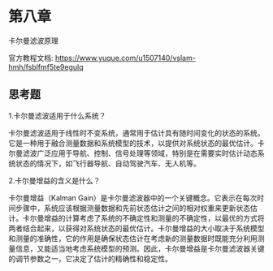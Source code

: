 # 第八章

卡尔曼滤波原理

官方教程文档: https://www.yuque.com/u1507140/vslam-hmh/fsblfmf5te9egulq


## 思考题

1.卡尔曼滤波适用于什么系统？

卡尔曼滤波适用于线性时不变系统，通常用于估计具有随时间变化的状态的系统。它是一种用于融合测量数据和系统模型的技术，以提供对系统状态的最优估计。卡尔曼滤波广泛应用于导航、控制、信号处理等领域，特别是在需要实时估计动态系统状态的情况下，如飞行器导航、自动驾驶汽车、无人机等。


2.卡尔曼增益的含义是什么？

卡尔曼增益（Kalman Gain）是卡尔曼滤波器中的一个关键概念。它表示在每次时间步骤中，系统应该根据测量数据和先前状态估计之间的相对权重来更新状态估计。卡尔曼增益的计算考虑了系统的不确定性和测量的不确定性，以最优的方式将两者结合起来，以获得对系统状态的最优估计。卡尔曼增益的大小取决于系统模型和测量的准确性，它的作用是确保状态估计在考虑新的测量数据时既能充分利用测量信息，又能适当地考虑系统模型的预测。因此，卡尔曼增益是卡尔曼滤波器关键的调节参数之一，它决定了估计的精确性和稳定性。
